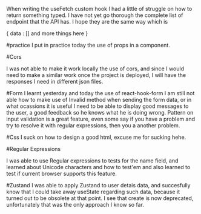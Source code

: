 When writing the useFetch custom hook
I had a little of struggle on how to return something typed.
I have not yet go thorough the complete list of endpoint that the API has. I hope they are the same way which is

{
data : []
and more things here
}

#practice
I put in practice today the use of props in a component.

#Cors

I was not able to make it work locally the use of cors, and since I would need to make a similar work once the project is deployed, I will have the responses I need in different json files.

#Form
I learnt yesterday and today the use of react-hook-form
I am still not able how to make use of Invalid method when sending the form data, or in what ocassions it is useful
I need to be able to display good messages to the user, a good feedback so he knows what he is doing wrong.
Pattern on input validation is a great feature, even some say if you have a problem and try to resolve it with regular expressions, then you a another problem.

#Css
I suck on how to design a good html, excuse me for sucking hehe.

#Regular Expressions

I was able to use Regular expressions to tests for the name field, and learned about Unicode characters and how to test'em and also learned to test if current browser supports this feature.

#Zustand
I was able to apply Zustand to user detais data, and succesfully know that I could take away useState regarding such data, because it turned out to be obsolete at that point.
I see that create is now deprecated, unfortunately that was the only approach I know so far.